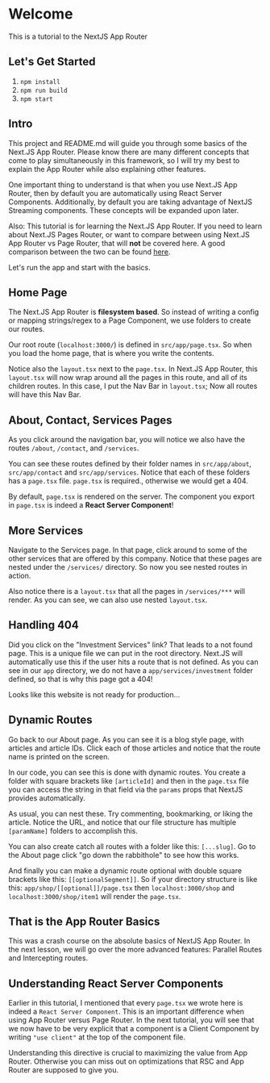 # Welcome

This is a tutorial to the NextJS App Router

## Let's Get Started

1. `npm install`
2. `npm run build`
3. `npm start`

## Intro

This project and README.md will guide you through some basics of the Next.JS App Router. Please know there are many different concepts that come to play simultaneously in this framework, so I will try my best to explain the App Router while also explaining other features.

One important thing to understand is that when you use Next.JS App Router, then by default you are automatically using React Server Components. Additionally, by default you are taking advantage of NextJS Streaming components. These concepts will be expanded upon later.

Also: This tutorial is for learning the Next.JS App Router. If you need to learn about Next.JS Pages Router, or want to compare between using Next.JS App Router vs Page Router, that will **not** be covered here. A good comparison between the two can be found [here](https://medium.com/@jawaragordon/choose-your-own-adventure-next-js-app-vs-pages-router-528dbf25b37f).

Let's run the app and start with the basics.

## Home Page 

The Next.JS App Router is **filesystem based**. So instead of writing a config or mapping strings/regex to a Page Component, we use folders to create our routes.

Our root route (`localhost:3000/`) is defined in `src/app/page.tsx`. So when you load the home page, that is where you write the contents.

Notice also the `layout.tsx` next to the `page.tsx`. In Next.JS App Router, this `layout.tsx` will now wrap around all the pages in this route, and all of its children routes. In this case, I put the Nav Bar in `layout.tsx`; Now all routes will have this Nav Bar.

## About, Contact, Services Pages

As you click around the navigation bar, you will notice we also have the routes `/about`, `/contact`, and `/services`.

You can see these routes defined by their folder names in `src/app/about`, `src/app/contact` and `src/app/services`. Notice that each of these folders has a `page.tsx` file. `page.tsx` is required., otherwise we would get a 404.

By default, `page.tsx` is rendered on the server. The component you export in `page.tsx` is indeed a **React Server Component**!

## More Services

Navigate to the Services page. In that page, click around to some of the other services that are offered by this company. Notice that these pages are nested under the `/services/` directory. So now you see nested routes in action.

Also notice there is a `layout.tsx` that all the pages in `/services/***` will render. As you can see, we can also use nested `layout.tsx`.

## Handling 404

Did you click on the "Investment Services" link? That leads to a not found page. This is a unique file we can put in the root directory. Next.JS will automatically use this if the user hits a route that is not defined. As you can see in our `app` directory, we do not have a `app/services/investment` folder defined, so that is why this page got a 404!

Looks like this website is not ready for production...

## Dynamic Routes

Go back to our About page. As you can see it is a blog style page, with articles and article IDs. Click each of those articles and notice that the route name is printed on the screen.

In our code, you can see this is done with dynamic routes. You create a folder with square brackets like `[articleId]` and then in the `page.tsx` file you can access the string in that field via the `params` props that NextJS provides automatically.

As usual, you can nest these. Try commenting, bookmarking, or liking the article. Notice the URL, and notice that our file structure has multiple `[paramName]` folders to accomplish this.

You can also create catch all routes with a folder like this: `[...slug]`. Go to the About page click "go down the rabbithole" to see how this works.

And finally you can make a dynamic route optional with double square brackets like this: `[[optionalSegment]]`. So if your directory structure is like this: `app/shop/[[optional]]/page.tsx` then `localhost:3000/shop` and `localhost:3000/shop/item1` will render the `page.tsx`.

## That is the App Router Basics

This was a crash course on the absolute basics of NextJS App Router. In the next lesson, we will go over the more advanced features: Parallel Routes and Intercepting routes.

## Understanding React Server Components

Earlier in this tutorial, I mentioned that every `page.tsx` we wrote here is indeed a `React Server Component`. This is an important difference when using App Router versus Page Router. In the next tutorial, you will see that we now have to be very explicit that a component is a Client Component by writing `"use client"` at the top of the component file.

Understanding this directive is crucial to maximizing the value from App Router. Otherwise you can miss out on optimizations that RSC and App Router are supposed to give you.
